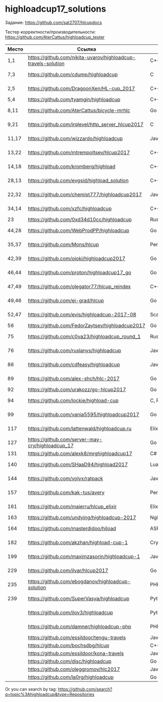 # highloadcup17_solutions

Задание: https://github.com/sat2707/hlcupdocs

Тестер корректности/производительности: https://github.com/AterCattus/highloadcup_tester

| Место  | Ссылка | Язык | Штраф | Имя |
| ------------- | ------------- | ------------- | ------------- | ------------- |
| 1,1 | https://github.com/nikita-uvarov/highloadcup-travels-solution | C++ | 127.10408 | Никита Уваров |
| 7,3 | https://github.com/cdump/highloadcup | С | 134.20449 | Максим Андреев |
| 2,5 | https://github.com/DragoonXen/HL-cup_2017 | C++ | 136.28793 | Алексей Дичковский |
| 5,4 | https://github.com/tyamgin/highloadcup | C++ | 137.02302 | Иван Тямгин |
| 8,11 | https://github.com/AterCattus/bicycle-mrhlc | Go | 145.24654 | Алексей Акулович |
| 9,21 | https://github.com/irqlevel/http_server_hlcup2017 | C | 146.49961 | Andrey Smetanin |
| 11,17 | https://github.com/wizzardo/highloadcup | Java | 150.72733 | Mikhail Bobrutskov |
| 13,22 | https://github.com/mtrempoltsev/hlcup2017 | С++ | 152.25655 | Максим Тремпольцев |
| 14,18 | https://github.com/kromberg/highload | С++ | 156.0643 | Егор Кромберг |
| 28,13 | https://github.com/evgsid/highload_solution | C++ | 188.93276 | Евгений Сидоренко |
| 22,32 | https://github.com/chemist777/highloadcup2017 | Java+C | 189.76677 | Александр Харитонов |
| 34,14 | https://github.com/xzfc/highloadcup | C++ | 190.32211 | Jerky McJerkface |
| 23 | https://github.com/0xd34d10cc/highloadcup | Rust | 191.02502 | Jon Snow |
| 44,28 | https://github.com/WebProdPP/highloadcup | Go | 207.89232 | Александр Майорский |
| 35,37 | https://github.com/Mons/hlcup | Perl | 212.34872 | Mons Anderson |
| 42,39 | https://github.com/oioki/highloadcup2017 | Go | 223.65799 | Alexander Oioki |
| 46,44 | https://github.com/proton/highloadcup17_go | Go | 234.53744 | Peter Savichev |
| 47,49 | https://github.com/olegator77/hlcup_reindex | C++ | 239.72661 | Oleg Gerasimov |
| 49,46 | https://github.com/ei-grad/hlcup | Go | 241.77205 | Андрей Григорьев |
| 52,47 | https://github.com/evis/highloadcup-2017-08 | Scala | 246.35233 | Evgeny Veretennikov |
| 56 | https://github.com/FedorZaytsev/highloadcup2017 | Go | 249.87749 | Fedor Zaytsev |
| 75 | https://github.com/c0va23/highloadcup_round_1 | Rust | 272.86656 | Дмитрий Федоренко |
| 76 | https://github.com/ruslanys/highloadcup | Java | 274.20083 | Руслан Молчанов |
| 86 | https://github.com/cdfeasy/highloadcup | Java | 303.86881 | Дмитрий Асадуллин |
| 89 | https://github.com/alex-shch/hlc-2017 | Go | 310.28113 | Александр Щукин |
| 92 | https://github.com/urakozz/go-hlcup2017 | Go | 317.80908 | Yury Kozyrev |
| 94 | https://github.com/lockie/highload-cup | C, Python | 325.2246 | Андрей Кравчукъ |
| 99 | https://github.com/vania5595/highloadcup2017 | Go | 480.88691 | Иван Широкопояс |
| 117 | https://github.com/lattenwald/highloadcup.ru | Elixir | 506.82566 | Александр Кюсев |
| 127 | https://github.com/server-may-cry/highloadcup_17 | Go | 1028.86225 | Сергей Оплетаев |
| 131 | https://github.com/alexk8/mrghighloadcup17 | C# | 1363.45851 | Alex K |
| 140 | https://github.com/SHaaD94/highload2017 | Lua+Tarantool | 3565.56944 | Евгений Зуйкин |
| 144 | https://github.com/volyx/ratpack | Java | 4431.67258 | Дмитрий Волыхин |
| 157 | https://github.com/kak-tus/avery | Perl | 18866.41 | Андрей Кузьмин |
| 161 | https://github.com/maierru/hlcup_elixir | Elixir | 37226.29 | Юрий Кудряшов |
| 163 | https://github.com/undying/highloadcup-2017 | Nginx+Lua+Redis | 45620.02 | Денис Божок |
| 164 | https://github.com/masterdidoo/hiload | ASP.NET Core | 48041.27 | Александр Семенов |
| 182 | https://github.com/akzhan/highload-cup-1 | Crystal | 	249142.25047 | Akzhan Abdulin |
| 199 | https://github.com/maximzasorin/highloadcup-1 | Javascript | 649548.64 | Maxim Zasorin |
| 229 | https://github.com/ilvar/hlcup2017 | Go | 1284090.51 | Arcady Chumachenko |
| 235 | https://github.com/ebogdanov/highloadcup-solution | PHP | 1436469.91 | Евгений Богданов |
| 239 | https://github.com/SuperVasya/highloadcup | Python | 1514831.39 | Eugene Karimov |
|  | https://github.com/ilov3/highloadcup | Python |  | Bulat Kurbangaliev |
|  | https://github.com/damner/highloadcup-php | PHP |  | Денис Винокуров |
|  | https://github.com/essildoor/tengu-travels | Java |  |  |
|  | https://github.com/bochsdbg/hlcup | C++ |  |  |
|  | https://github.com/essildoor/kona-travels | Java |  |  |
|  | https://github.com/disc/highloadcup | Go |  |  |
|  | https://github.com/oleggromov/hlc2017 | Javascript |  | Oleg Gromov |
|  | https://github.com/la0rg/highloadcup | Go |  |  |

Or you can search by tag: https://github.com/search?q=topic%3Ahighloadcup&type=Repositories
